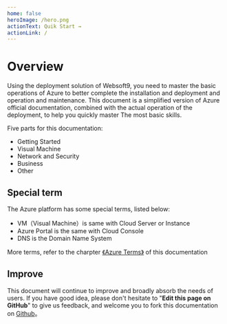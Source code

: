 ```yaml
---
home: false
heroImage: /hero.png
actionText: Quik Start →
actionLink: /
---
```


# Overview

Using the deployment solution of Websoft9, you need to master the basic operations of Azure to better complete the installation and deployment and operation and maintenance. This document is a simplified version of Azure official documentation, combined with the actual operation of the deployment, to help you quickly master The most basic skills.

Five parts for this documentation:

* Getting Started
* Visual Machine
* Network and Security
* Business
* Other

## Special term

The Azure platform has some special terms, listed below:

* VM（Visual Machine）is same with Cloud Server or Instance
* Azure Portal is the same with Cloud Console
* DNS is the Domain Name System

More terms, refer to the charpter [《Azure Terms》](/else-glossary.md) of this documentation

## Improve

This document will continue to improve and broadly absorb the needs of users.
If you have good idea, please don't hesitate to "**Edit this page on GitHub**" to give us feedback, and welcome you to fork this documentation on [Github](https://github.com/websoft9/azure-platform)。